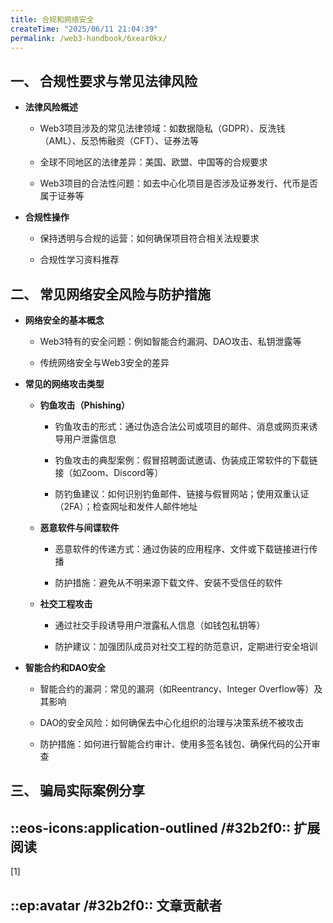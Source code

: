 ```yaml
---
title: 合规和网络安全
createTime: "2025/06/11 21:04:39"
permalink: /web3-handbook/6xear0kx/
---
```


## 一、 **合规性要求与常见法律风险**

- **法律风险概述**
    
    - Web3项目涉及的常见法律领域：如数据隐私（GDPR）、反洗钱（AML）、反恐怖融资（CFT）、证券法等
        
    - 全球不同地区的法律差异：美国、欧盟、中国等的合规要求
        
    - Web3项目的合法性问题：如去中心化项目是否涉及证券发行、代币是否属于证券等
        
- **合规性操作**
        
    - 保持透明与合规的运营：如何确保项目符合相关法规要求

    - 合规性学习资料推荐
        

## 二、 **常见网络安全风险与防护措施**

- **网络安全的基本概念**
    
    - Web3特有的安全问题：例如智能合约漏洞、DAO攻击、私钥泄露等
        
    - 传统网络安全与Web3安全的差异
        
- **常见的网络攻击类型**
    
    - **钓鱼攻击（Phishing）**
        
        - 钓鱼攻击的形式：通过伪造合法公司或项目的邮件、消息或网页来诱导用户泄露信息
            
        - 钓鱼攻击的典型案例：假冒招聘面试邀请、伪装成正常软件的下载链接（如Zoom、Discord等）
            
        - 防钓鱼建议：如何识别钓鱼邮件、链接与假冒网站；使用双重认证（2FA）；检查网址和发件人邮件地址
            
    - **恶意软件与间谍软件**
        
        - 恶意软件的传递方式：通过伪装的应用程序、文件或下载链接进行传播
            
        - 防护措施：避免从不明来源下载文件、安装不受信任的软件
            
    - **社交工程攻击**
        
        - 通过社交手段诱导用户泄露私人信息（如钱包私钥等）
            
        - 防护建议：加强团队成员对社交工程的防范意识，定期进行安全培训
            
- **智能合约和DAO安全**
    
    - 智能合约的漏洞：常见的漏洞（如Reentrancy、Integer Overflow等）及其影响
        
    - DAO的安全风险：如何确保去中心化组织的治理与决策系统不被攻击
        
    - 防护措施：如何进行智能合约审计、使用多签名钱包、确保代码的公开审查
        

## 三、 **骗局实际案例分享**


## ::eos-icons:application-outlined /#32b2f0:: 扩展阅读
[1] 

## ::ep:avatar /#32b2f0:: 文章贡献者  
<!-- [Bruce](https://x.com/brucexu_eth)、[吃汤圆](/)、[Echo](https://x.com/Echo_liuchan) -->
